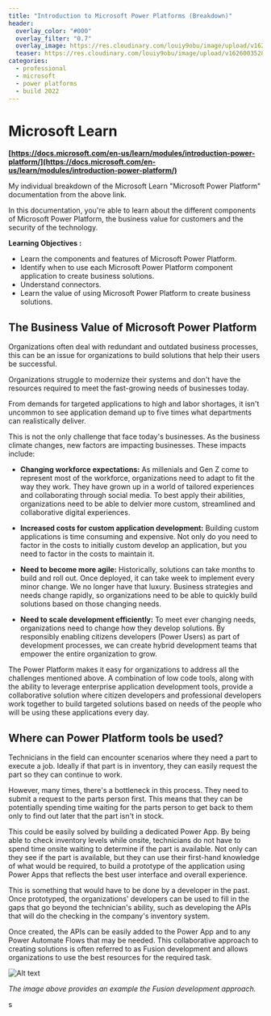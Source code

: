 ```yaml
---
title: "Introduction to Microsoft Power Platforms (Breakdown)"
header:
  overlay_color: "#000"
  overlay_filter: "0.7"
  overlay_image: https://res.cloudinary.com/louiy9obu/image/upload/v1626002590/letisias_projects_fjlv67.png
  teaser: https://res.cloudinary.com/louiy9obu/image/upload/v1626003528/500x300projects_dbt5xc.png
categories:
  - professional
  - microsoft
  - power platforms
  - build 2022
---
```


# Microsoft Learn

**[https://docs.microsoft.com/en-us/learn/modules/introduction-power-platform/](https://docs.microsoft.com/en-us/learn/modules/introduction-power-platform/)**

My individual breakdown of the Microsoft Learn "Microsoft Power Platform" documentation from the above link.

In this documentation, you're able to learn about the different components of Microsoft Power Platform, the business value for customers and the security of the technology.

**Learning Objectives :**

- Learn the components and features of Microsoft Power Platform.
- Identify when to use each Microsoft Power Platform component application to create business solutions.
- Understand connectors.
- Learn the value of using Microsoft Power Platform to create business solutions.

## The Business Value of Microsoft Power Platform

Organizations often deal with redundant and outdated business processes, this can be an issue for organizations to build solutions that help their users be successful.

Organizations struggle to modernize their systems and don't have the resources required to meet the fast-growing needs of businesses today.

From demands for targeted applications to high and labor shortages, it isn't uncommon to see application demand up to five times what departments can realistically deliver.

This is not the only challenge that face today's businesses. As the business climate changes, new factors are impacting businesses. These impacts include:

- **Changing workforce expectations:** As millenials and Gen Z come to represent most of the workforce, organizations need to adapt to fit the way they work. They have grown up in a world of tailored experiences and collaborating through social media. To best apply their abilities, organizations need to be able to delvier more custom, streamlined and collaborative digital experiences.

- **Increased costs for custom application development:** Building custom applications is time consuming and expensive. Not only do you need to factor in the costs to initially custom develop an application, but you need to factor in the costs to maintain it.

- **Need to become more agile:** Historically, solutions can take months to build and roll out. Once deployed, it can take week to implement every minor change. We no longer have that luxury. Business strategies and needs change rapidly, so organizations need to be able to quickly build solutions based on those changing needs.

- **Need to scale development efficiently:** To meet ever changing needs, organizations need to change how they develop solutions. By responsibly enabling citizens developers (Power Users) as part of development processes, we can create hybrid development teams that empower the entire organization to grow.

The Power Platform makes it easy for organizations to address all the challenges mentioned above. A combination of low code tools, along with the ability to leverage enterprise application development tools, provide a collaborative solution where citizen developers and professional developers work together to build targeted solutions based on needs of the people who will be using these applications every day.

## Where can Power Platform tools be used?

Technicians in the field can encounter scenarios where they need a part to execute a job. Ideally if that part is in inventory, they can easily request the part so they can continue to work.

However, many times, there's a bottleneck in this process. They need to submit a request to the parts person first. This means that they can be potentially spending time waiting for the parts person to get back to them only to find out later that the part isn't in stock.

This could be easily solved by building a dedicated Power App. By being able to check inventory levels while onsite, technicians do not have to spend time onsite waiting to determine if the part is available. Not only can they see if the part is available, but they can use their first-hand knowledge of what would be required, to build a prototype of the application using Power Apps that reflects the best user interface and overall experience.

This is something that would have to be done by a developer in the past. Once prototyped, the organizations' developers can be used to fill in the gaps that go beyond the technician's ability, such as developing the APIs that will do the checking in the company's inventory system.

Once created, the APIs can be easily added to the Power App and to any Power Automate Flows that may be needed. This collaborative approach to creating solutions is often referred to as Fusion development and allows organizations to use the best resources for the required task.


![Alt text](https://docs.microsoft.com/en-us/learn/modules/introduction-power-platform/media/app-development-cycle.png)

*The image above provides an example the Fusion development approach.*

s